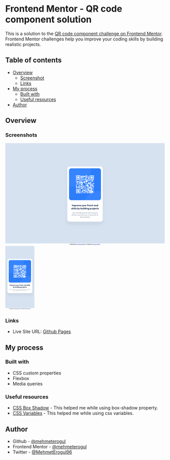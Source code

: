 # Frontend Mentor - QR code component solution

This is a solution to the [QR code component challenge on Frontend Mentor](https://www.frontendmentor.io/challenges/qr-code-component-iux_sIO_H). Frontend Mentor challenges help you improve your coding skills by building realistic projects.

## Table of contents

- [Overview](#overview)
  - [Screenshot](#screenshot)
  - [Links](#links)
- [My process](#my-process)
  - [Built with](#built-with)
  - [Useful resources](#useful-resources)
- [Author](#author)

## Overview

### Screenshots

![](screenshots/desktop.png)
<img src="screenshots/mobile.png" height="200">

### Links

- Live Site URL: [Github Pages](https://mehmeterogul.github.io/qr-code-component/)

## My process

### Built with

- CSS custom properties
- Flexbox
- Media queries

### Useful resources

- [CSS Box Shadow](https://www.w3schools.com/css/css3_shadows_box.asp) - This helped me while using box-shadow property.
- [CSS Variables](https://www.w3schools.com/css/css3_variables.asp) - This helped me while using css variables.

## Author

- Github - [@mehmeterogul](https://www.github.com/mehmeterogul)
- Frontend Mentor - [@mehmeterogul](https://www.frontendmentor.io/profile/mehmeterogul)
- Twitter - [@MehmetErogul96](https://www.twitter.com/MehmetErogul96)
